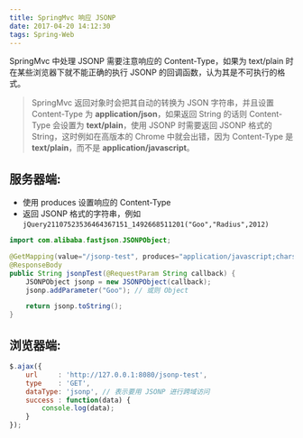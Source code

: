 ```yaml
---
title: SpringMvc 响应 JSONP
date: 2017-04-20 14:12:30
tags: Spring-Web
---
```


SpringMvc 中处理 JSONP 需要注意响应的 Content-Type，如果为 text/plain 时在某些浏览器下就不能正确的执行 JSONP 的回调函数，认为其是不可执行的格式。

> SpringMvc 返回对象时会把其自动的转换为 JSON 字符串，并且设置 Content-Type 为 **application/json**，如果返回 String 的话则 Content-Type 会设置为 **text/plain**，使用 JSONP 时需要返回 JSONP 格式的 String，这时例如在高版本的 Chrome 中就会出错，因为 Content-Type 是 **text/plain**，而不是 **application/javascript**。<!--more-->

## 服务器端:

* 使用 produces 设置响应的 Content-Type
* 返回 JSONP 格式的字符串，例如 `jQuery21107523536464367151_1492668511201("Goo","Radius",2012)`

```java
import com.alibaba.fastjson.JSONPObject;

@GetMapping(value="/jsonp-test", produces="application/javascript;charset=UTF-8")
@ResponseBody
public String jsonpTest(@RequestParam String callback) {
    JSONPObject jsonp = new JSONPObject(callback);
    jsonp.addParameter("Goo"); // 或则 Object

    return jsonp.toString();
}
```

## 浏览器端:

```js
$.ajax({
    url     : 'http://127.0.0.1:8080/jsonp-test',
    type    : 'GET',
    dataType: 'jsonp', // 表示要用 JSONP 进行跨域访问
    success : function(data) {
        console.log(data);
    }
});
```

